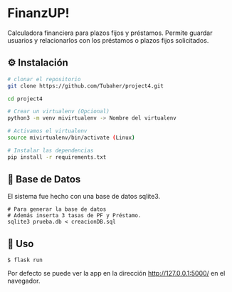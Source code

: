 # FinanzUP!
Calculadora financiera para plazos fijos y préstamos.
Permite guardar usuarios y relacionarlos con los préstamos o plazos fijos solicitados.

## :gear: Instalación

```bash
# clonar el repositorio
git clone https://github.com/Tubaher/project4.git

cd project4

# Crear un virtualenv (Opcional)
python3 -m venv mivirtualenv -> Nombre del virtualenv

# Activamos el virtualenv
source mivirtualenv/bin/activate (Linux)

# Instalar las dependencias
pip install -r requirements.txt
```
## :floppy_disk: Base de Datos
El sistema fue hecho con una base de datos sqlite3.
```
# Para generar la base de datos
# Además inserta 3 tasas de PF y Préstamo.
sqlite3 prueba.db < creacionDB.sql
```
## :hammer: Uso
```
$ flask run
```
Por defecto se puede ver la app en la dirección http://127.0.0.1:5000/ en el navegador.
